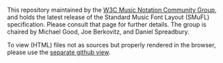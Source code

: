 This repository maintained by the [W3C Music Notation Community Group](https://www.w3.org/community/music-notation/), and holds the latest release of the Standard Music Font Layout (SMuFL) specification. Please consult that page for further details. The group is chaired by Michael Good, Joe Berkovitz, and Daniel Spreadbury. 

To view (HTML) files not as sources but properly rendered in the browser, please use the [separate github view](http://w3c.github.io/smufl/).
